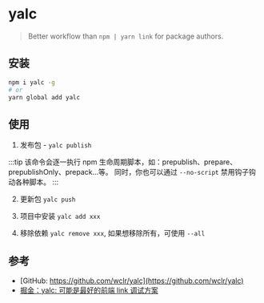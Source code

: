 # yalc

> Better workflow than `npm | yarn link` for package authors.

## 安装

```sh
npm i yalc -g
# or
yarn global add yalc
```

## 使用

1. 发布包 - `yalc publish`

:::tip
该命令会逐一执行 npm 生命周期脚本，如：prepublish、prepare、prepublishOnly、prepack...等。
同时，你也可以通过 `--no-script` 禁用钩子钩动各种脚本。
:::

2. 更新包 `yalc push`

3. 项目中安装 `yalc add xxx`

4. 移除依赖 `yalc remove xxx`, 如果想移除所有，可使用 `--all`

## 参考

- [GitHub: https://github.com/wclr/yalc](https://github.com/wclr/yalc)
- [掘金：yalc: 可能是最好的前端 link 调试方案](https://juejin.cn/post/7033400734746066957)
